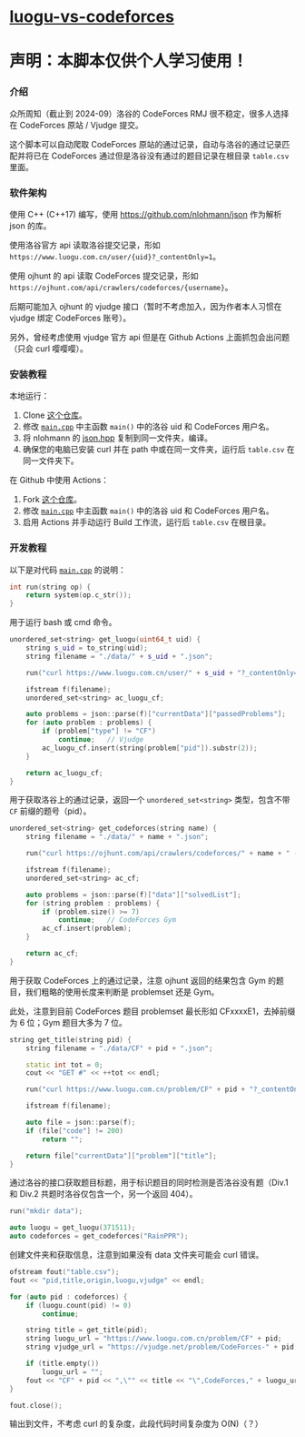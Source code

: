 # [luogu-vs-codeforces](https://github.com/RainPPR/luogu-vs-codeforces)

# 声明：本脚本仅供个人学习使用！

### 介绍

众所周知（截止到 2024-09）洛谷的 CodeForces RMJ 很不稳定，很多人选择在 CodeForces 原站 / Vjudge 提交。

这个脚本可以自动爬取 CodeForces 原站的通过记录，自动与洛谷的通过记录匹配并将已在 CodeForces 通过但是洛谷没有通过的题目记录在根目录 `table.csv` 里面。

### 软件架构

使用 C++ (C++17) 编写，使用 <https://github.com/nlohmann/json> 作为解析 json 的库。

使用洛谷官方 api 读取洛谷提交记录，形如 `https://www.luogu.com.cn/user/{uid}?_contentOnly=1`。

使用 ojhunt 的 api 读取 CodeForces 提交记录，形如 `https://ojhunt.com/api/crawlers/codeforces/{username}`。

后期可能加入 ojhunt 的 vjudge 接口（暂时不考虑加入，因为作者本人习惯在 vjudge 绑定 CodeForces 账号）。

另外，曾经考虑使用 vjudge 官方 api 但是在 Github Actions 上面抓包会出问题（只会 curl 嘤嘤嘤）。

### 安装教程

本地运行：

1.  Clone [这个仓库](https://github.com/RainPPR/luogu-vs-codeforces/tree/main)。
2.  修改 [`main.cpp`](https://github.com/RainPPR/luogu-vs-codeforces/blob/main/main.cpp) 中主函数 `main()` 中的洛谷 uid 和 CodeForces 用户名。
3.  将 nlohmann 的 [json.hpp](https://ghp.ci/https://github.com/nlohmann/json/releases/download/v3.11.3/json.hpp) 复制到同一文件夹，编译。
4.  确保您的电脑已安装 curl 并在 path 中或在同一文件夹，运行后 `table.csv` 在同一文件夹下。

在 Github 中使用 Actions：

1.  Fork [这个仓库](https://github.com/RainPPR/luogu-vs-codeforces/tree/main)。
2.  修改 [`main.cpp`](https://github.com/RainPPR/luogu-vs-codeforces/blob/main/main.cpp) 中主函数 `main()` 中的洛谷 uid 和 CodeForces 用户名。
4.  启用 Actions 并手动运行 Build 工作流，运行后 `table.csv` 在根目录。

### 开发教程

以下是对代码 [`main.cpp`](https://github.com/RainPPR/luogu-vs-codeforces/blob/main/main.cpp) 的说明：

```cpp
int run(string op) {
	return system(op.c_str());
}
```

用于运行 bash 或 cmd 命令。

```cpp
unordered_set<string> get_luogu(uint64_t uid) {
	string s_uid = to_string(uid);
	string filename = "./data/" + s_uid + ".json";

	run("curl https://www.luogu.com.cn/user/" + s_uid + "?_contentOnly=1 -o " + filename);

	ifstream f(filename);
	unordered_set<string> ac_luogu_cf;

	auto problems = json::parse(f)["currentData"]["passedProblems"];
	for (auto problem : problems) {
		if (problem["type"] != "CF")
			continue;	// Vjudge
		ac_luogu_cf.insert(string(problem["pid"]).substr(2));
	}

	return ac_luogu_cf;
}
```

用于获取洛谷上的通过记录，返回一个 `unordered_set<string>` 类型，包含不带 `CF` 前缀的题号（pid）。

```cpp
unordered_set<string> get_codeforces(string name) {
	string filename = "./data/" + name + ".json";

	run("curl https://ojhunt.com/api/crawlers/codeforces/" + name + " -o " + filename);

	ifstream f(filename);
	unordered_set<string> ac_cf;

	auto problems = json::parse(f)["data"]["solvedList"];
	for (string problem : problems) {
		if (problem.size() >= 7)
			continue;	// CodeForces Gym
		ac_cf.insert(problem);
	}

	return ac_cf;
}
```

用于获取 CodeForces 上的通过记录，注意 ojhunt 返回的结果包含 Gym 的题目，我们粗略的使用长度来判断是 problemset 还是 Gym。

此处，注意到目前 CodeForces 题目 problemset 最长形如 CFxxxxE1，去掉前缀为 6 位；Gym 题目大多为 7 位。

```cpp
string get_title(string pid) {
	string filename = "./data/CF" + pid + ".json";

	static int tot = 0;
	cout << "GET #" << ++tot << endl;

	run("curl https://www.luogu.com.cn/problem/CF" + pid + "?_contentOnly=1 -s -o " + filename);

	ifstream f(filename);

	auto file = json::parse(f);
	if (file["code"] != 200)
		return "";

	return file["currentData"]["problem"]["title"];
}
```

通过洛谷的接口获取题目标题，用于标识题目的同时检测是否洛谷没有题（Div.1 和 Div.2 共题时洛谷仅包含一个，另一个返回 404）。

```cpp
run("mkdir data");

auto luogu = get_luogu(371511);
auto codeforces = get_codeforces("RainPPR");
```

创建文件夹和获取信息，注意到如果没有 data 文件夹可能会 curl 错误。

```cpp
ofstream fout("table.csv");
fout << "pid,title,origin,luogu,vjudge" << endl;

for (auto pid : codeforces) {
	if (luogu.count(pid) != 0)
		continue;

	string title = get_title(pid);
	string luogu_url = "https://www.luogu.com.cn/problem/CF" + pid;
	string vjudge_url = "https://vjudge.net/problem/CodeForces-" + pid;

	if (title.empty())
		luogu_url = "";
	fout << "CF" + pid << ",\"" << title << "\",CodeForces," + luogu_url + "," + vjudge_url << endl;
}

fout.close();
```

输出到文件，不考虑 curl 的复杂度，此段代码时间复杂度为 O(N)（？）
